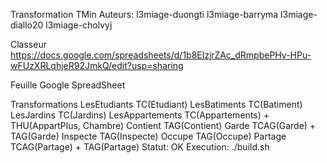 Transformation TMin
Auteurs:
	l3miage-duongti
	l3miage-barryma
	l3miage-diallo20
	l3miage-cholvyj

Classeur
https://docs.google.com/spreadsheets/d/1b8EIzjrZAc_dRmpbePHy-HPu-wFUzXRLqhjeR92JmkQ/edit?usp=sharing

Feuille Google SpreadSheet


Transformations
	LesEtudiants	TC(Etudiant)
	LesBatiments	TC(Batiment)
	LesJardins		TC(Jardins)
	LesAppartements	TC(Appartements) + THU(AppartPlus, Chambre)
	Contient		TAG(Contient)
	Garde			TCAG(Garde) + TAG(Garde) 
	Inspecte		TAG(Inspecte)
	Occupe			TAG(Occupe)
	Partage			TCAG(Partage)  + TAG(Partage)
Statut:
	OK
Execution:
	./build.sh
